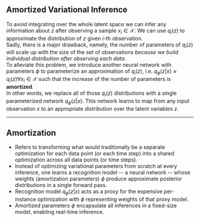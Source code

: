 ## Amortized Variational Inference

To avoid integrating over the whole latent space we can infer any information about $z$ after observing a sample $x_i \in \mathcal{X}$. We can use $q_i(z)$ to approximate the distribution of $z$ given $i$-th observation.  
Sadly, there is a major drawback, namely, the number of parameters of $q_i(z)$ will scale up with the size of the set of observations *because we build individual distribution after observing each data*.  
To alleviate this problem, we introduce another neural network with parameters $\phi$ to parameterize an approximation of $q_i(z)$, i.e. $q_\phi(z|x)\approx q_i(z)\forall x_i\in\mathcal X$ such that the increase of the number of parameters is **amortized**.  
In other words, we replace all of those $q_i(z)$ distributions with a single parameterized network $q_\phi(z|x)$. This network learns to map from any input observation $x$ to an appropriate distribution over the latent variables $z$.

---

## Amortization

- Refers to transforming what would traditionally be a separate optimization for each data point (or each time step) into a shared optimization across all data points (or time steps).  
- Instead of optimizing variational parameters from scratch at every inference, one learns a recognition model -- a neural network -- whose weights (amortization parameters) $\phi$ produce approximate posterior distributions in a single forward pass.  
- Recognition model $q_\phi(z|x)$ acts as a proxy for the expensive per-instance optimization with $\phi$ representing weights of that proxy model.
- Amortized parameters $\phi$ encapsulate all inferences in a fixed-size model, enabling real-time inference.

<!-- ---

## Amortization in Active Inference

-  -->